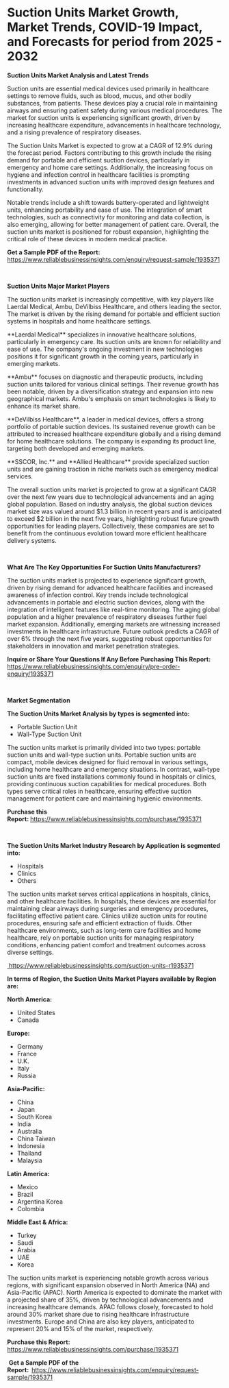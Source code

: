 <p><h1>Suction Units Market Growth, Market Trends, COVID-19 Impact, and Forecasts for period from 2025 - 2032</h1></p><p><strong>Suction Units Market Analysis and Latest Trends</strong></p>
<p><p>Suction units are essential medical devices used primarily in healthcare settings to remove fluids, such as blood, mucus, and other bodily substances, from patients. These devices play a crucial role in maintaining airways and ensuring patient safety during various medical procedures. The market for suction units is experiencing significant growth, driven by increasing healthcare expenditure, advancements in healthcare technology, and a rising prevalence of respiratory diseases. </p><p>The Suction Units Market is expected to grow at a CAGR of 12.9% during the forecast period. Factors contributing to this growth include the rising demand for portable and efficient suction devices, particularly in emergency and home care settings. Additionally, the increasing focus on hygiene and infection control in healthcare facilities is prompting investments in advanced suction units with improved design features and functionality.</p><p>Notable trends include a shift towards battery-operated and lightweight units, enhancing portability and ease of use. The integration of smart technologies, such as connectivity for monitoring and data collection, is also emerging, allowing for better management of patient care. Overall, the suction units market is positioned for robust expansion, highlighting the critical role of these devices in modern medical practice.</p></p>
<p><strong>Get a Sample PDF of the Report:&nbsp;</strong> <a href="https://www.reliablebusinessinsights.com/enquiry/request-sample/1935371?utm_campaign=2757&utm_medium=2&utm_source=Github&utm_content=ia&utm_term=13042025&utm_id=suction-units">https://www.reliablebusinessinsights.com/enquiry/request-sample/1935371</a></p>
<p>&nbsp;</p>
<p><strong>Suction Units Major Market Players</strong></p>
<p><p>The suction units market is increasingly competitive, with key players like Laerdal Medical, Ambu, DeVilbiss Healthcare, and others leading the sector. The market is driven by the rising demand for portable and efficient suction systems in hospitals and home healthcare settings.</p><p>**Laerdal Medical** specializes in innovative healthcare solutions, particularly in emergency care. Its suction units are known for reliability and ease of use. The company's ongoing investment in new technologies positions it for significant growth in the coming years, particularly in emerging markets.</p><p>**Ambu** focuses on diagnostic and therapeutic products, including suction units tailored for various clinical settings. Their revenue growth has been notable, driven by a diversification strategy and expansion into new geographical markets. Ambu's emphasis on smart technologies is likely to enhance its market share.</p><p>**DeVilbiss Healthcare**, a leader in medical devices, offers a strong portfolio of portable suction devices. Its sustained revenue growth can be attributed to increased healthcare expenditure globally and a rising demand for home healthcare solutions. The company is expanding its product line, targeting both developed and emerging markets.</p><p>**SSCOR, Inc.** and **Allied Healthcare** provide specialized suction units and are gaining traction in niche markets such as emergency medical services. </p><p>The overall suction units market is projected to grow at a significant CAGR over the next few years due to technological advancements and an aging global population. Based on industry analysis, the global suction devices market size was valued around $1.3 billion in recent years and is anticipated to exceed $2 billion in the next five years, highlighting robust future growth opportunities for leading players. Collectively, these companies are set to benefit from the continuous evolution toward more efficient healthcare delivery systems.</p></p>
<p>&nbsp;</p>
<p><strong>What Are The Key Opportunities For Suction Units Manufacturers?</strong></p>
<p><p>The suction units market is projected to experience significant growth, driven by rising demand for advanced healthcare facilities and increased awareness of infection control. Key trends include technological advancements in portable and electric suction devices, along with the integration of intelligent features like real-time monitoring. The aging global population and a higher prevalence of respiratory diseases further fuel market expansion. Additionally, emerging markets are witnessing increased investments in healthcare infrastructure. Future outlook predicts a CAGR of over 6% through the next five years, suggesting robust opportunities for stakeholders in innovation and market penetration strategies.</p></p>
<p><strong>Inquire or Share Your Questions If Any Before Purchasing This Report:</strong> <a href="https://www.reliablebusinessinsights.com/enquiry/pre-order-enquiry/1935371?utm_campaign=2757&utm_medium=2&utm_source=Github&utm_content=ia&utm_term=13042025&utm_id=suction-units">https://www.reliablebusinessinsights.com/enquiry/pre-order-enquiry/1935371</a></p>
<p>&nbsp;</p>
<p><strong>Market Segmentation</strong></p>
<p><strong>The Suction Units Market Analysis by types is segmented into:</strong></p>
<p><ul><li>Portable Suction Unit</li><li>Wall-Type Suction Unit</li></ul></p>
<p><p>The suction units market is primarily divided into two types: portable suction units and wall-type suction units. Portable suction units are compact, mobile devices designed for fluid removal in various settings, including home healthcare and emergency situations. In contrast, wall-type suction units are fixed installations commonly found in hospitals or clinics, providing continuous suction capabilities for medical procedures. Both types serve critical roles in healthcare, ensuring effective suction management for patient care and maintaining hygienic environments.</p></p>
<p><strong>Purchase this Report:&nbsp;</strong><a href="https://www.reliablebusinessinsights.com/purchase/1935371?utm_campaign=2757&utm_medium=2&utm_source=Github&utm_content=ia&utm_term=13042025&utm_id=suction-units">https://www.reliablebusinessinsights.com/purchase/1935371</a></p>
<p>&nbsp;</p>
<p><strong>The Suction Units Market Industry Research by Application is segmented into:</strong></p>
<p><ul><li>Hospitals</li><li>Clinics</li><li>Others</li></ul></p>
<p><p>The suction units market serves critical applications in hospitals, clinics, and other healthcare facilities. In hospitals, these devices are essential for maintaining clear airways during surgeries and emergency procedures, facilitating effective patient care. Clinics utilize suction units for routine procedures, ensuring safe and efficient extraction of fluids. Other healthcare environments, such as long-term care facilities and home healthcare, rely on portable suction units for managing respiratory conditions, enhancing patient comfort and treatment outcomes across diverse settings.</p></p>
<p><a href="https://www.reliablebusinessinsights.com/suction-units-r1935371?utm_campaign=2757&utm_medium=2&utm_source=Github&utm_content=ia&utm_term=13042025&utm_id=suction-units">&nbsp;https://www.reliablebusinessinsights.com/suction-units-r1935371</a></p>
<p><strong>In terms of Region, the Suction Units Market Players available by Region are:</strong></p>
<p>
    <p> <strong> North America: </strong>
        <ul>
            <li>United States</li>
            <li>Canada</li>
        </ul>
        </p> 
    <p> <strong> Europe: </strong>
        <ul>
            <li>Germany</li>
            <li>France</li>
            <li>U.K.</li>
            <li>Italy</li>
            <li>Russia</li>
        </ul>
        </p> 
    <p> <strong> Asia-Pacific: </strong>
        <ul>
            <li>China</li>
            <li>Japan</li>
            <li>South Korea</li>
            <li>India</li>
            <li>Australia</li>
            <li>China Taiwan</li>
            <li>Indonesia</li>
            <li>Thailand</li>
            <li>Malaysia</li>
        </ul>
        </p> 
    <p> <strong> Latin America: </strong>
        <ul>
            <li>Mexico</li>
            <li>Brazil</li>
            <li>Argentina Korea</li>
            <li>Colombia</li>
        </ul>
        </p> 
    <p> <strong> Middle East & Africa: </strong>
        <ul>
            <li>Turkey</li>
            <li>Saudi</li>
            <li>Arabia</li>
            <li>UAE</li>
            <li>Korea</li>
        </ul>
    </p>
    </p>
<p><p>The suction units market is experiencing notable growth across various regions, with significant expansion observed in North America (NA) and Asia-Pacific (APAC). North America is expected to dominate the market with a projected share of 35%, driven by technological advancements and increasing healthcare demands. APAC follows closely, forecasted to hold around 30% market share due to rising healthcare infrastructure investments. Europe and China are also key players, anticipated to represent 20% and 15% of the market, respectively.</p></p>
<p><strong>Purchase this Report: </strong><a href="https://www.reliablebusinessinsights.com/purchase/1935371?utm_campaign=2757&utm_medium=2&utm_source=Github&utm_content=ia&utm_term=13042025&utm_id=suction-units">https://www.reliablebusinessinsights.com/purchase/1935371</a></p>
<p>&nbsp;<strong>Get a Sample PDF of the Report:&nbsp;&nbsp;</strong><a href="https://www.reliablebusinessinsights.com/enquiry/request-sample/1935371?utm_campaign=2757&utm_medium=2&utm_source=Github&utm_content=ia&utm_term=13042025&utm_id=suction-units">https://www.reliablebusinessinsights.com/enquiry/request-sample/1935371</a></p>
<p><strong></strong></p>
<p><p></p><p></p><p></p></p>